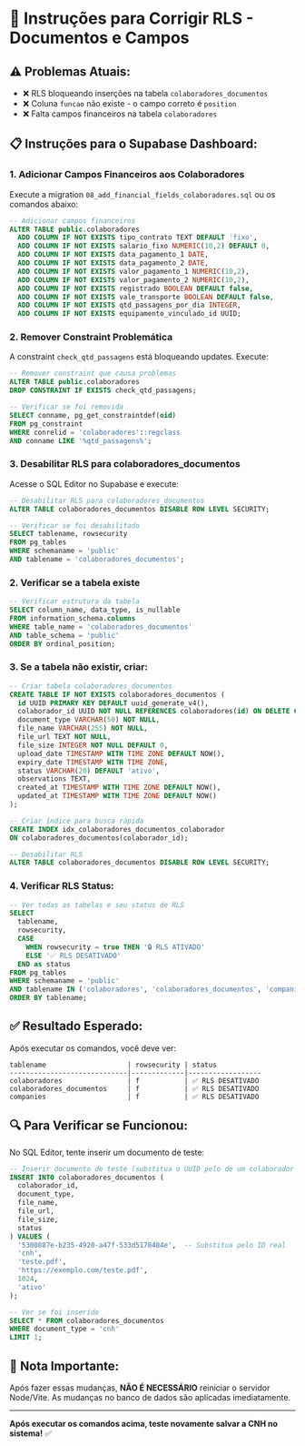 # 🔧 Instruções para Corrigir RLS - Documentos e Campos

## ⚠️ **Problemas Atuais:**
- ❌ RLS bloqueando inserções na tabela `colaboradores_documentos`
- ❌ Coluna `funcao` não existe - o campo correto é `position`
- ❌ Falta campos financeiros na tabela `colaboradores`

## 📋 **Instruções para o Supabase Dashboard:**

### **1. Adicionar Campos Financeiros aos Colaboradores**

Execute a migration `08_add_financial_fields_colaboradores.sql` ou os comandos abaixo:

```sql
-- Adicionar campos financeiros
ALTER TABLE public.colaboradores
  ADD COLUMN IF NOT EXISTS tipo_contrato TEXT DEFAULT 'fixo',
  ADD COLUMN IF NOT EXISTS salario_fixo NUMERIC(10,2) DEFAULT 0,
  ADD COLUMN IF NOT EXISTS data_pagamento_1 DATE,
  ADD COLUMN IF NOT EXISTS data_pagamento_2 DATE,
  ADD COLUMN IF NOT EXISTS valor_pagamento_1 NUMERIC(10,2),
  ADD COLUMN IF NOT EXISTS valor_pagamento_2 NUMERIC(10,2),
  ADD COLUMN IF NOT EXISTS registrado BOOLEAN DEFAULT false,
  ADD COLUMN IF NOT EXISTS vale_transporte BOOLEAN DEFAULT false,
  ADD COLUMN IF NOT EXISTS qtd_passagens_por_dia INTEGER,
  ADD COLUMN IF NOT EXISTS equipamento_vinculado_id UUID;
```

### **2. Remover Constraint Problemática**

A constraint `check_qtd_passagens` está bloqueando updates. Execute:

```sql
-- Remover constraint que causa problemas
ALTER TABLE public.colaboradores 
DROP CONSTRAINT IF EXISTS check_qtd_passagens;

-- Verificar se foi removida
SELECT conname, pg_get_constraintdef(oid) 
FROM pg_constraint 
WHERE conrelid = 'colaboradores'::regclass 
AND conname LIKE '%qtd_passagens%';
```

### **3. Desabilitar RLS para colaboradores_documentos**

Acesse o SQL Editor no Supabase e execute:

```sql
-- Desabilitar RLS para colaboradores_documentos
ALTER TABLE colaboradores_documentos DISABLE ROW LEVEL SECURITY;

-- Verificar se foi desabilitado
SELECT tablename, rowsecurity 
FROM pg_tables 
WHERE schemaname = 'public' 
AND tablename = 'colaboradores_documentos';
```

### **2. Verificar se a tabela existe**

```sql
-- Verificar estrutura da tabela
SELECT column_name, data_type, is_nullable
FROM information_schema.columns
WHERE table_name = 'colaboradores_documentos'
AND table_schema = 'public'
ORDER BY ordinal_position;
```

### **3. Se a tabela não existir, criar:**

```sql
-- Criar tabela colaboradores_documentos
CREATE TABLE IF NOT EXISTS colaboradores_documentos (
  id UUID PRIMARY KEY DEFAULT uuid_generate_v4(),
  colaborador_id UUID NOT NULL REFERENCES colaboradores(id) ON DELETE CASCADE,
  document_type VARCHAR(50) NOT NULL,
  file_name VARCHAR(255) NOT NULL,
  file_url TEXT NOT NULL,
  file_size INTEGER NOT NULL DEFAULT 0,
  upload_date TIMESTAMP WITH TIME ZONE DEFAULT NOW(),
  expiry_date TIMESTAMP WITH TIME ZONE,
  status VARCHAR(20) DEFAULT 'ativo',
  observations TEXT,
  created_at TIMESTAMP WITH TIME ZONE DEFAULT NOW(),
  updated_at TIMESTAMP WITH TIME ZONE DEFAULT NOW()
);

-- Criar índice para busca rápida
CREATE INDEX idx_colaboradores_documentos_colaborador 
ON colaboradores_documentos(colaborador_id);

-- Desabilitar RLS
ALTER TABLE colaboradores_documentos DISABLE ROW LEVEL SECURITY;
```

### **4. Verificar RLS Status:**

```sql
-- Ver todas as tabelas e seu status de RLS
SELECT 
  tablename, 
  rowsecurity,
  CASE 
    WHEN rowsecurity = true THEN '🔒 RLS ATIVADO'
    ELSE '✅ RLS DESATIVADO'
  END as status
FROM pg_tables 
WHERE schemaname = 'public' 
AND tablename IN ('colaboradores', 'colaboradores_documentos', 'companies')
ORDER BY tablename;
```

## ✅ **Resultado Esperado:**

Após executar os comandos, você deve ver:

```
tablename                    | rowsecurity | status
-----------------------------|-------------|------------------
colaboradores                | f           | ✅ RLS DESATIVADO
colaboradores_documentos     | f           | ✅ RLS DESATIVADO
companies                    | f           | ✅ RLS DESATIVADO
```

## 🔍 **Para Verificar se Funcionou:**

No SQL Editor, tente inserir um documento de teste:

```sql
-- Inserir documento de teste (substitua o UUID pelo de um colaborador real)
INSERT INTO colaboradores_documentos (
  colaborador_id,
  document_type,
  file_name,
  file_url,
  file_size,
  status
) VALUES (
  '5300887e-b235-4920-a47f-533d5178484e',  -- Substitua pelo ID real
  'cnh',
  'teste.pdf',
  'https://exemplo.com/teste.pdf',
  1024,
  'ativo'
);

-- Ver se foi inserido
SELECT * FROM colaboradores_documentos 
WHERE document_type = 'cnh' 
LIMIT 1;
```

## 📝 **Nota Importante:**

Após fazer essas mudanças, **NÃO É NECESSÁRIO** reiniciar o servidor Node/Vite. As mudanças no banco de dados são aplicadas imediatamente.

---

**Após executar os comandos acima, teste novamente salvar a CNH no sistema!** ✅

